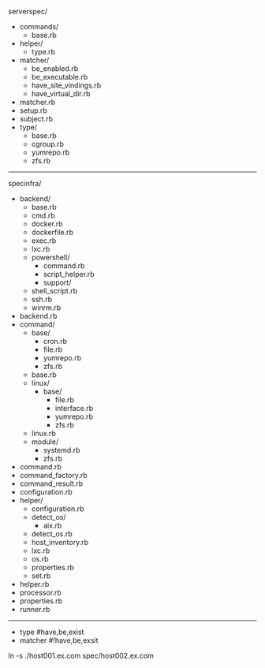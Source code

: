 serverspec/
- commands/
  - base.rb
- helper/
  - type.rb
- matcher/
  - be_enabled.rb
  - be_executable.rb
  - have_site_vindings.rb
  - have_virtual_dir.rb
- matcher.rb
- setup.rb
- subject.rb
- type/
  - base.rb
  - cgroup.rb
  - yumrepo.rb
  - zfs.rb
---
specinfra/
- backend/
  - base.rb
  - cmd.rb
  - docker.rb
  - dockerfile.rb
  - exec.rb
  - lxc.rb
  - powershell/
    - command.rb
    - script_helper.rb
    - support/
  - shell_script.rb
  - ssh.rb
  - winrm.rb
- backend.rb
- command/
  - base/
    - cron.rb
    - file.rb
    - yumrepo.rb
    - zfs.rb
  - base.rb
  - linux/
    - base/
      - file.rb
      - interface.rb
      - yumrepo.rb
      - zfs.rb
  - linux.rb
  - module/
    - systemd.rb
    - zfs.rb
- command.rb
- command_factory.rb
- command_result.rb
- configuration.rb
- helper/
  - configuration.rb
  - detect_os/
    - aix.rb
  - detect_os.rb
  - host_inventory.rb
  - lxc.rb
  - os.rb
  - properties.rb
  - set.rb
- helper.rb
- processor.rb
- properties.rb
- runner.rb

---
- type     #have,be,exist
- matcher  #!have,be,exsit

ln -s ./host001.ex.com spec/host002.ex.com

